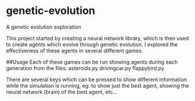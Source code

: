 # genetic-evolution
A genetic evolution exploration

This project started by creating a neural network library, which is then used to create agents which evolve through genetic evolution. I explored the effectiveness of these agents in several different games.

##Usage
Each of these games can be run showing agents during each generation from the files:
asteroids.py
drivingcar.py
flappybird.py

There are several keys which can be pressed to show different information while the simulation is running, eg. to show just the best agent, showing the neural network (brain) of the best agent, etc...
